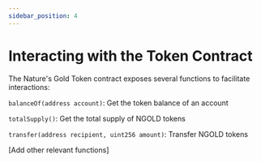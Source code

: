 ```yaml
---
sidebar_position: 4
---
```


# Interacting with the Token Contract
The Nature's Gold Token contract exposes several functions to facilitate interactions:


`balanceOf(address account)`: Get the token balance of an account<br/>

`totalSupply()`: Get the total supply of NGOLD tokens<br/>

`transfer(address recipient, uint256 amount)`: Transfer NGOLD tokens<br/>

[Add other relevant functions]

